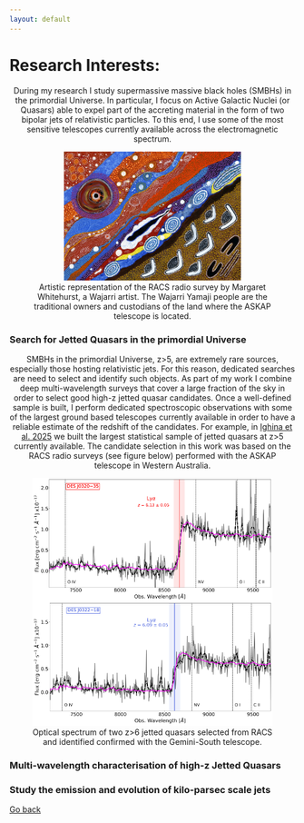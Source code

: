 ```yaml
---
layout: default
---
```


# Research Interests:

<div align="center">

During my research I study supermassive massive black holes (SMBHs) in the primordial Universe. 
In particular, I focus on Active Galactic Nuclei (or Quasars) able to expel part of the accreting material in the form of two bipolar jets of relativistic particles.
To this end, I use some of the most sensitive telescopes currently available across the electromagnetic spectrum.
</div>


<figure style="text-align: center;">
<img src="images/RACSpainting.jpg"  width="312"  />
  <figcaption> 
 Artistic representation of the RACS radio survey by Margaret Whitehurst, a Wajarri artist.
 The Wajarri Yamaji people are the traditional owners and custodians of the land where the ASKAP telescope is located.
 </figcaption>
</figure>


### Search for Jetted Quasars in the primordial Universe

<div align="center">

SMBHs in the primordial Universe, z>5, are extremely rare sources, especially those hosting relativistic jets. 
For this reason, dedicated searches are need to select and identify such objects. 
As part of my work I combine deep multi-wavelength surveys that cover a large fraction of the sky in order to select good high-z jetted quasar candidates. 
Once a well-defined sample is built, I perform dedicated spectroscopic observations with some of the largest ground based telescopes currently available in order to have a reliable estimate of the redshift of the candidates. 
For example, in [Ighina et al. 2025](https://arxiv.org/abs/2504.10573) we built the largest statistical sample of jetted quasars at z>5 currently available. 
The candidate selection in this work was based on the RACS radio surveys (see figure below) performed with the ASKAP telescope in Western Australia.

</div>

<figure style="text-align: center;">
<img src="images/Spectra_z6.png"  width="512" />
  <figcaption> 
Optical spectrum of two z>6 jetted quasars selected from RACS and identified confirmed with the Gemini-South telescope.
 </figcaption>
</figure>


<!--<img src="images/MW.png" width="512"/>
<img src="images/RACSpainting.jpg" width="512"/> -->


### Multi-wavelength characterisation of high-z Jetted Quasars




### Study the emission and evolution of kilo-parsec scale jets


[Go back](./)
